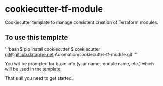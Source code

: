 # cookiecutter-tf-module

Cookiecutter template to manage consistent creation of Terraform modules.

## To use this template

'''bash
$ pip install cookiecutter
$ cookiecutter git@github.datapipe.net:Automation/cookiecutter-tf-module.git
'''

You will be prompted for basic info (your name, module name, etc.) which will be used in the template.

That's all you need to get started.
